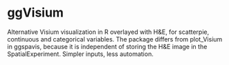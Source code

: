 # ggVisium
Alternative Visium visualization in R overlayed with H&amp;E, for scatterpie, continuous and categorical variables. The package differs from plot_Visium in ggspavis, because it is independent of storing the H&amp;E image in the SpatialExperiment. Simpler inputs, less automation.
